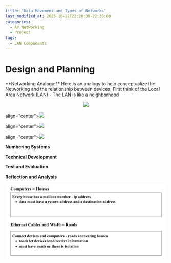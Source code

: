 ```yaml
---
title: "Data Movement and Types of Networks"
last_modified_at: 2025-10-22T22:20:30-22:35:00
categories:
  - AP Networking
  - Project
tags:
  - LAN Components
---
```


<h1>Design and Planning</h1>
<p>**Networking Analogy:** 
Here is an analogy to help conceptualize the Networking and the relationship between devices: 
First think of the Local Area Network (LAN) - The LAN is like a neighborhood
<p align="center"><img src="(/assets/images/Photo9DataMovementandTypesofNetworks.jpg)" /></p>
align="center"><img src="(/assets/images/Photo10DataMovementandTypesofNetworks.jpg)"/></p>
align="center"><img src="(/assets/images/Photo11DataMovementandTypesofNetworks.jpg)"/></p>
align="center"><img src="(/assets/images/Photo12DataMovementandTypesofNetworks.jpg)"/></p></p>

**Numbering Systems**

**Technical Development**

**Test and Evaluation**

**Reflection and Analysis**
<!-- ...existing code... -->
![Neighborhood diagram 1](/assets/images/Photo9DataMovementandTypesofNetworks.jpg)
<!-- ...existing code... -->